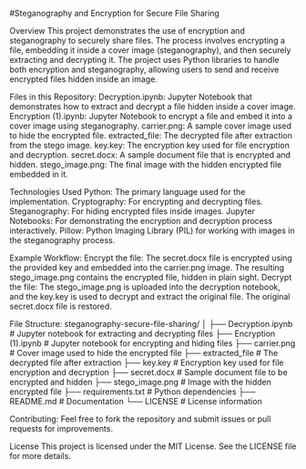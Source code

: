 #Steganography and Encryption for Secure File Sharing

Overview
This project demonstrates the use of encryption and steganography to securely share files. The process involves encrypting a file, embedding it inside a cover image (steganography), and then securely extracting and decrypting it. The project uses Python libraries to handle both encryption and steganography, allowing users to send and receive encrypted files hidden inside an image.

Files in this Repository:
Decryption.ipynb: Jupyter Notebook that demonstrates how to extract and decrypt a file hidden inside a cover image.
Encryption (1).ipynb: Jupyter Notebook to encrypt a file and embed it into a cover image using steganography.
carrier.png: A sample cover image used to hide the encrypted file.
extracted_file: The decrypted file after extraction from the stego image.
key.key: The encryption key used for file encryption and decryption.
secret.docx: A sample document file that is encrypted and hidden.
stego_image.png: The final image with the hidden encrypted file embedded in it.

Technologies Used
Python: The primary language used for the implementation.
Cryptography: For encrypting and decrypting files.
Steganography: For hiding encrypted files inside images.
Jupyter Notebooks: For demonstrating the encryption and decryption process interactively.
Pillow: Python Imaging Library (PIL) for working with images in the steganography process.

Example Workflow:
Encrypt the file:
The secret.docx file is encrypted using the provided key and embedded into the carrier.png image.
The resulting stego_image.png contains the encrypted file, hidden in plain sight.
Decrypt the file:
The stego_image.png is uploaded into the decryption notebook, and the key.key is used to decrypt and extract the original file.
The original secret.docx file is restored.

File Structure:
steganography-secure-file-sharing/
│
├── Decryption.ipynb         # Jupyter notebook for extracting and decrypting files
├── Encryption (1).ipynb     # Jupyter notebook for encrypting and hiding files
├── carrier.png              # Cover image used to hide the encrypted file
├── extracted_file           # The decrypted file after extraction
├── key.key                  # Encryption key used for file encryption and decryption
├── secret.docx              # Sample document file to be encrypted and hidden
├── stego_image.png          # Image with the hidden encrypted file
├── requirements.txt         # Python dependencies
├── README.md                # Documentation
└── LICENSE                  # License information

Contributing:
Feel free to fork the repository and submit issues or pull requests for improvements.

License
This project is licensed under the MIT License. See the LICENSE file for more details.


